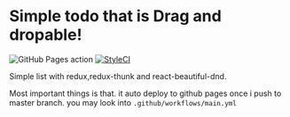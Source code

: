 # Simple todo that is Drag and dropable!

![GitHub Pages action](https://github.com/munajaf/simple-todo/workflows/GitHub%20Pages%20action/badge.svg)
[![StyleCI](https://github.styleci.io/repos/255921363/shield?branch=master)](https://github.styleci.io/repos/255921363)

Simple list with redux,redux-thunk and react-beautiful-dnd.

Most important things is that. it auto deploy to github pages once i push to master branch.
you may look into `.github/workflows/main.yml`
